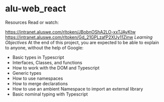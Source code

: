 # alu-web_react

Resources
Read or watch:

https://intranet.aluswe.com/rltoken/JBobnOShA2LO-xxTJAyKtw
https://intranet.aluswe.com/rltoken/Gd_21GPLzafP2XUy11Zinw
   *Learning Objectives*
At the end of this project, you are expected to be able to explain to anyone, without the help of Google:

- Basic types in Typescript
- Interfaces, Classes, and functions
- How to work with the DOM and Typescript
- Generic types
- How to use namespaces
- How to merge declarations
- How to use an ambient Namespace to import an external library
- Basic nominal typing with Typescript
